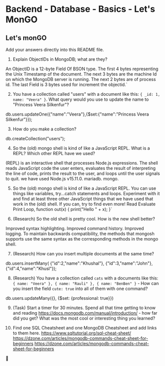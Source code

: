 # Backend - Database - Basics - Let's MonGO

## Let's monGO

Add your answers directly into this README file.

1. Explain ObjectIDs in MongoDB; what are they?

An ObjectID is a 12-byte Field Of BSON type. The first 4 bytes representing the Unix Timestamp of the document. The next 3 bytes are the machine Id on which the MongoDB server is running. The next 2 bytes are of process id. The last Field is 3 bytes used for increment the objectid.`

2. You have a collection called "users" with a document like this: `{ _id: 1, name: "Veera" }`. What query would you use to update the name to "Princess Veera Silkenfur"?

db.users.updateOne({"name":"Veera"},{$set:{"name":"Princess Veera Silkenfur"}});

3. How do you make a collection?

db.createCollection("users");

4. So the (old) mongo shell is kind of like a JavaScript REPL. What is a REPL? Which other REPL have we used?

(REPL) is an interactive shell that processes Node.js expressions. The shell reads JavaScript code the user enters, evaluates the result of interpreting the line of code, prints the result to the user, and loops until the user signals to quit.
we have used
Node.js v15.11.0.
mariadb.
mongo.

5. So the (old) mongo shell is kind of like a JavaScript REPL. You can use things like variables, try...catch statements and loops. Experiment with it and find at least three other JavaScript things that we have used that work in the (old) shell. If you can, try to find even more!
Read Evaluate Print Loop, 
function out(x) { print("Hello " + x); }` 

6. (Research) So the old shell is pretty cool. How is the new shell better?

Improved syntax highlighting.
Improved command history.
Improved logging.
To maintain backwards compatibility, the methods that mongosh supports use the same syntax as the corresponding methods in the mongo shell.

7. (Research) How can you insert multiple documents at the same time?

db.users.insertMany(
    {"id":2,"name":"Khushal"},
    {"id":3,"name":"John"},
    {"id":4,"name":"Khusl"});

8. (Research) You have a collection called `cats` with a documents like this: `{ name: "Veera" }, { name: "Rauli" }, { name: "BenBen" }` - How can you insert the field `cute: true` into all of them with one command?

db.users.updateMany({}, {$set: {professional: true}})

9. (Task) Start a timer for 30 minutes. Spend all that time getting to know and reading https://docs.mongodb.com/manual/introduction/ - how far did you get? What was the most cool or interesting thing you learned?

10. Find one SQL Cheatsheet and one MongoDB Cheatsheet and add links to them here.
    https://www.sqltutorial.org/sql-cheat-sheet/
    https://dzone.com/articles/mongodb-commands-cheat-sheet-for-beginners
    https://dzone.com/articles/mongodb-commands-cheat-sheet-for-beginners

🌿
